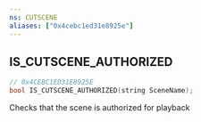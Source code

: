 ```yaml
---
ns: CUTSCENE
aliases: ["0x4cebc1ed31e8925e"]
---
```

## IS_CUTSCENE_AUTHORIZED

```c
// 0x4CEBC1ED31E8925E
bool IS_CUTSCENE_AUTHORIZED(string SceneName);
```

Checks that the scene is authorized for playback

